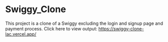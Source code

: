 # Swiggy_Clone
This project is a clone of a Swiggy excluding the login and signup page and payment process.
Click here to view output:
https://swiggy-clone-lac.vercel.app/

